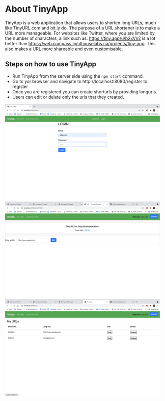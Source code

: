 # About TinyApp

TinyApp is a web application that allows users to shorten long URLs, much like TinyURL.com and bit.ly do. The purpose of a URL shortener is to make a URL more manageable. For websites like Twitter, where you are limited by the number of characters, a link such as: https://tiny.app/u/b2xVn2 is a lot better than https://web.compass.lighthouselabs.ca/projects/tiny-app. This also makes a URL more shareable and even customisable.

## Steps on how to use TinyApp

- Run TinyApp from the server side using the `npm start` command.
- Go to yor browser and navigate to http://localhost:8080/register to register
- Once you are registered you can create shorturls by providing longurls.
- Users can edit or delete only the  urls that they created.



![The Login page!](images/Login.png)
![Show Urls!](images/newUrls.png)
![New Urls!](images/Urls.png)


 



